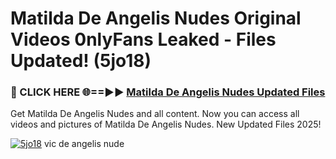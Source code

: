 # Matilda De Angelis Nudes Original Videos 0nlyFans Leaked - Files Updated! (5jo18)

<h3>🔴 CLICK HERE 🌐==►► <a href="https://tinyurl.com/52m3yx9h" rel="nofollow">Matilda De Angelis Nudes Updated Files</a></h3>

Get Matilda De Angelis Nudes and all content. Now you can access all videos and pictures of Matilda De Angelis Nudes. New Updated Files 2025!

[![5jo18](https://i.imgur.com/TnHtlc8.gif)](https://tinyurl.com/52m3yx9h)
vic de angelis nude